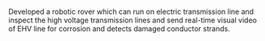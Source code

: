 Developed a robotic rover which can run on electric transmission line and inspect the high voltage transmission lines and send real-time visual video of EHV line for corrosion and detects damaged conductor strands.
